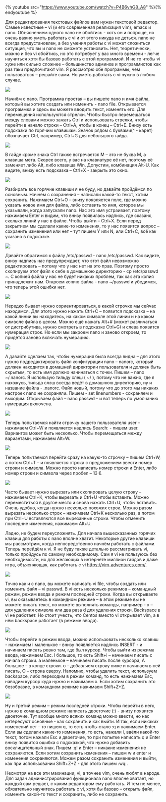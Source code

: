 {% youtube src="https://www.youtube.com/watch?v=P4B6vhG8_A8" %}{% endyoutube %}

Для редактирования текстовых файлов вам нужен текстовой редактор. Самые известные – vi (и его современная реализация vim), emacs и nano. Объяснением одного nano не обойтись - хоть он и попроще, но очень важно уметь работать с vi и от этого никуда не деться. nano не всегда предустановлен, а без умения работы с vi может сложиться ситуация, что вы и nano не сможете установить. Нет, теоретически, можно и без vi обойтись, но это потребует у вас много времени - легче научиться хотя бы базово работать с этой программой. И не то чтобы vi хуже или сильно сложнее – большинство админов и программистов как раз таки предпочитают vim. Я рассмотрю обе программы, чем пользоваться – решайте сами. Но уметь работать с vi нужно в любом случае.

![](images/10/nano.png)

Начнём с nano. Программа простая – вы пишете nano и имя файла, который вы хотите создать или изменить - nano file. Открывается программка и здесь вы можете вводить текст, изменять его. Для перемещения используются стрелки. Чтобы быстро перемещаться между словами можно зажать Ctrl и использовать стрелки, чтобы перейти в начало строки – Ctrl+A, чтобы в конец – Ctrl+E. Внизу есть подсказки по горячим клавишам. Значок рядом с буквами(^ - карет) обозначает Сtrl, например, Ctrl+G для небольшого гайда.

![](images/10/nanoman.png)

В гайде кроме знака Ctrl также встречается М – это не буква М, а клавиша мета. Скорее всего, у вас на клавиатуре её нет, поэтому её заменяет либо Alt, либо клавиша Win. Допустим, комбинация Alt-U. Как видите, внизу есть подсказка – Ctrl+X - закрыть это окно.

![](images/10/nanoco.png)

Разбирать все горячие клавиши я не буду, но давайте пройдёмся по основным. Начнём с сохранения – написали какой-то  текст, хотим сохранить. Нажимаем Ctrl+O – внизу появляется поле, где можно указать новое имя для файла, либо оставить то имя, которое мы указывали, когда запускали nano. Нас это имя устраивает, поэтому нажимаем Enter и видим, что внизу появилась надпись, где сказано, сколько линий у нас в файле. Чтобы выйти – Ctrl+X. Если перед закрытием мы сделали какие-то изменения, то у нас появится вопрос – сохранить изменения или нет – тут пишем Y или N, или Ctrl+C, всё как указано в подсказке.

![](images/10/nanopasswd.png)

Давайте обратимся к файлу /etc/passwd - nano  /etc/passwd. Как видите, внизу надпись нас предупреждает, что этот файл невозможно редактировать – потому что у нас нет на это прав. Поэтому просто скопируем этот файл к себе в домашнюю директорию - cp /etc/passwd ~. C копией файла у нас не будет никаких проблем, так как эта копия принадлежит нам. Откроем копию файла - nano ~/passwd и убедимся, что теперь этой ошибки нет.

![](images/10/nanoline.png)

Нередко бывает нужно сориентироваться, в какой строчке мы сейчас находимся. Для этого нужно нажать Ctrl+C – появится подсказка – на какой линии вы находитесь, на каком символе этой линии и на каком символе файла в целом. Можно ещё нажать Alt+# (может различаться от дистрибутива, нужно смотреть в подсказке Ctrl+G) и слева появится нумерация строк. Но если мы закроем nano и заново откроем, то придётся заново включать нумерацию.

![](images/10/nanorc.png)

А давайте сделаем так, чтобы нумерация была всегда видна – для этого нужно подредактировать файл конфигурации nano – nanorc, который должен находится в домашней директории пользователя и должен быть скрытым, то есть имя должно начинаться с точки.  Пишем – nano ~/.nanorc. Я использую тильду слеш ( ~/ ), потому что не важно, где я нахожусь, тильда слэш всегда ведёт в домашнюю директорию, ну и название файла - .nanorc. Файл новый, потому что до этого мы никаких настроек nano не сохраняли. Пишем - set linenumbers  - сохраняем и выходим. Открываем файл – nano passwd – и вот теперь по умолчанию нумерация включена.

![](images/10/nanosearch.png)

Теперь попытаемся найти строчку нашего пользователя user – нажимаем Ctrl+W и появляется надпись Search: - пишем user. Вариантов может быть несколько. Чтобы перемещаться между вариантами, нажимаем Alt+W.

![](images/10/nanosl.png)

Теперь попытаемся перейти сразу на какую-то строчку – пишем Ctrl+W, а потом Ctrl+T – и появляется строка с предложением ввести номер строки и символа. Можно просто написать номер строки и Enter, либо номер строки и символа через пробел – 13 6.

![](images/10/nanocutpaste.png)

Часто бывает нужно вырезать или скопировать целую строку – нажимаем Ctrl+K, чтобы вырезать и Ctrl+U чтобы вставить. Можно переместиться в другое место и снова нажать Ctrl+U, чтобы вставить.  Очень удобно, когда нужно несколько похожих строк. Можно разом вырезать несколько строк – нажимаем Ctrl+K несколько раз, а потом при Ctrl+U вставляются все вырезанные строки. Чтобы отменить последние изменения, нажимаем Alt+U.

Ладно, не будем переусложнять. Для начала вышесказанных горячих клавиш для работы с nano вполне хватит. Некоторые другие клавиши мы рассмотрим, когда непосредственно начнём работать с файлами. Теперь перейдём к vi. Я не буду также детально рассматривать vi, только пройдусь по самому необходимому. Сам я vi не пользуюсь без необходимости, но для желающих в интернете миллион гайдов и даже игра, объясняющая, как работать с vi https://vim-adventures.com/.

![](images/10/vi.png)

Точно как и с nano, вы можете написать vi file, чтобы создать или изменить файл – vi passwd.  В vi есть несколько режимов – командный режим, режим ввода и режим последней строки. Когда вы открываете vi, вы оказываетесь в командном режиме – в этом режиме вы не можете писать текст, но можете выполнять команды, например - x – для удаления символа или два раза d для удаления строки. Backspace в vi не работает. Но стоит учесть, что Centos вместо vi открывает vim,  а в нём backspace работает (в режиме ввода).

![](images/10/viinsert.png)

Чтобы перейти в режим ввода, можно использовать несколько клавиш - нажимаем i  маленькое - внизу появляется надпись INSERT - и начинаем писать ровно там, где был курсор. Чтобы выйти из режима ввода, нажимаем Esc. I большое, то есть Shift+i – начинаем писать с начала строки. a маленькое – начинаем писать после курсора, A большое – в конце строки. o – добавляем строку ниже и начинаем в ней писать, O – строка сверху. Напомню, чтобы удалить текст, используем baсkspace, либо переходим в режим команд, то есть нажимаем Esc, наводим курсор куда нужно и нажимаем x. Если хотим сохранить это безобразие, в командном режиме нажимаем Shift+Z+Z.

![](images/10/viq.png)

Ну и третий режим – режим последней строки. Чтобы перейти в него, нужно в командном
режиме написать двоеточие (:) - внизу появится двоеточие. Тут вообще много всяких команд
можно ввести, но нас интересуют основные - как сохранить и как выйти. И так, если никаких
изменений нет – то пишем q, то есть чтобы стало :q и нажимаем Enter. Если вы сделали какие-то
изменения, то есть, нажали i, ввёли какой-то текст, потом нажали Esc и двоеточие, то при
попытке написать q и Enter внизу появится ошибка с подсказкой, что нужно добавить
восклицательный знак. Пишем :q! и Enter – никакие изменения не сохраняются. Если хотим
сохранить изменения – пишем w и enter и изменения сохраняются. Можем разом сохранить
изменения и выйти, как при использовании Shift+Z+Z - для этого пишем :wq .

Несмотря на все эти махинации, vi, а точнее vim, очень любят в народе. Для задач администрирования функционала nano вполне хватает, но каждый сам решает, с каким редактором ему работать. И тем не менее, обязательно научитесь работать с vi, хотя бы базово – открыть файл, изменить какой-то текст и сохранить, либо не сохранить.
